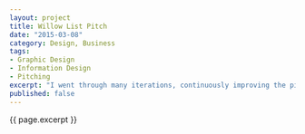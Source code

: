 ```yaml
---
layout: project
title: Willow List Pitch
date: "2015-03-08"
category: Design, Business
tags:
- Graphic Design
- Information Design
- Pitching
excerpt: "I went through many iterations, continuously improving the pitch"
published: false
---
```


{{ page.excerpt }}
